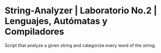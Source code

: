 # String-Analyzer | Laboratorio No.2 | Lenguajes, Autómatas y Compiladores 
Script that analyze a given string and categorize every word of the string.
